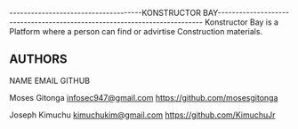 
-------------------------------------KONSTRUCTOR BAY--------------------------------------------------------------------------
Konstructor Bay is a Platform where a person can find or advirtise Construction materials. 

AUTHORS
------
NAME                   EMAIL                   GITHUB

Moses Gitonga  infosec947@gmail.com  <https://github.com/mosesgitonga>

Joseph Kimuchu kimuchukim@gmail.com <https://github.com/KimuchuJr>

